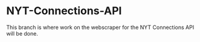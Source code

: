 # NYT-Connections-API

This branch is where work on the webscraper for the NYT Connections API will be done.